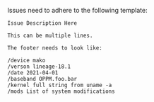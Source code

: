 Issues need to adhere to the following template:

```
Issue Description Here

This can be multiple lines.

The footer needs to look like:

/device mako
/verson lineage-18.1
/date 2021-04-01
/baseband OPPM.foo.bar
/kernel full string from uname -a
/mods List of system modifications
```
